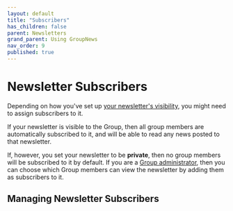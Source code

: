 ```yaml
---
layout: default
title: "Subscribers"
has_children: false
parent: Newsletters
grand_parent: Using GroupNews
nav_order: 9
published: true
---
```


# Newsletter Subscribers

Depending on how you've set up [your newsletter's visibility](/using-groupnews/newsletters/settings#visibility), you might need to assign subscribers to it.

If your newsletter is visible to the Group, then all group members are automatically subscribed to it, and will be able to read any news posted to that newsletter.

If, however, you set your newsletter to be **private**, then no group members will be subscribed to it by default. If you are a [Group administrator](/getting-started/roles-permissions#group-administrators), then you can choose which Group members can view the newsletter by adding them as subscribers to it.

## Managing Newsletter Subscribers
